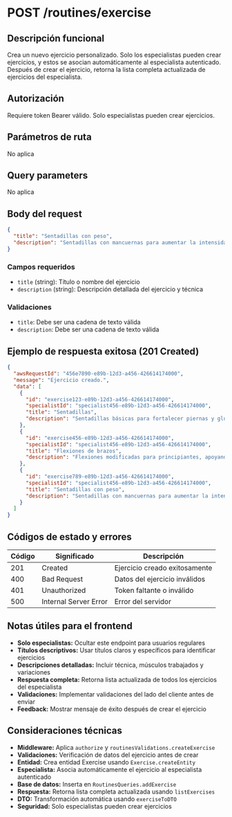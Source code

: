 # POST /routines/exercise

## Descripción funcional

Crea un nuevo ejercicio personalizado. Solo los especialistas pueden crear ejercicios, y estos se asocian automáticamente al especialista autenticado. Después de crear el ejercicio, retorna la lista completa actualizada de ejercicios del especialista.

## Autorización

Requiere token Bearer válido. Solo especialistas pueden crear ejercicios.

## Parámetros de ruta

No aplica

## Query parameters

No aplica

## Body del request

```json
{
  "title": "Sentadillas con peso",
  "description": "Sentadillas con mancuernas para aumentar la intensidad del ejercicio"
}
```

### Campos requeridos
- `title` (string): Título o nombre del ejercicio
- `description` (string): Descripción detallada del ejercicio y técnica

### Validaciones
- `title`: Debe ser una cadena de texto válida
- `description`: Debe ser una cadena de texto válida

## Ejemplo de respuesta exitosa (201 Created)

```json
{
  "awsRequestId": "456e7890-e89b-12d3-a456-426614174000",
  "message": "Ejercicio creado.",
  "data": [
    {
      "id": "exercise123-e89b-12d3-a456-426614174000",
      "specialistId": "specialist456-e89b-12d3-a456-426614174000",
      "title": "Sentadillas",
      "description": "Sentadillas básicas para fortalecer piernas y glúteos"
    },
    {
      "id": "exercise456-e89b-12d3-a456-426614174000",
      "specialistId": "specialist456-e89b-12d3-a456-426614174000",
      "title": "Flexiones de brazos",
      "description": "Flexiones modificadas para principiantes, apoyando rodillas"
    },
    {
      "id": "exercise789-e89b-12d3-a456-426614174000",
      "specialistId": "specialist456-e89b-12d3-a456-426614174000",
      "title": "Sentadillas con peso",
      "description": "Sentadillas con mancuernas para aumentar la intensidad del ejercicio"
    }
  ]
}
```

## Códigos de estado y errores

| Código | Significado           | Descripción                      |
| ------ | --------------------- | -------------------------------- |
| 201    | Created               | Ejercicio creado exitosamente    |
| 400    | Bad Request           | Datos del ejercicio inválidos    |
| 401    | Unauthorized          | Token faltante o inválido        |
| 500    | Internal Server Error | Error del servidor               |

## Notas útiles para el frontend

- **Solo especialistas:** Ocultar este endpoint para usuarios regulares
- **Títulos descriptivos:** Usar títulos claros y específicos para identificar ejercicios
- **Descripciones detalladas:** Incluir técnica, músculos trabajados y variaciones
- **Respuesta completa:** Retorna lista actualizada de todos los ejercicios del especialista
- **Validaciones:** Implementar validaciones del lado del cliente antes de enviar
- **Feedback:** Mostrar mensaje de éxito después de crear el ejercicio

## Consideraciones técnicas

- **Middleware:** Aplica `authorize` y `routinesValidations.createExercise`
- **Validaciones:** Verificación de datos del ejercicio antes de crear
- **Entidad:** Crea entidad Exercise usando `Exercise.createEntity`
- **Especialista:** Asocia automáticamente el ejercicio al especialista autenticado
- **Base de datos:** Inserta en `RoutinesQueries.addExercise`
- **Respuesta:** Retorna lista completa actualizada usando `listExercises`
- **DTO:** Transformación automática usando `exerciseToDTO`
- **Seguridad:** Solo especialistas pueden crear ejercicios
